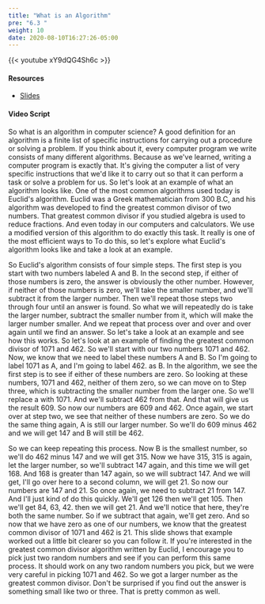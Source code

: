 ```yaml
---
title: "What is an Algorithm"
pre: "6.3 "
weight: 10
date: 2020-08-10T16:27:26-05:00
---
```


{{< youtube xY9dQG4Sh6c >}}

#### Resources

* [Slides](../slides/6-Algorithms.pdf)

#### Video Script

So what is an algorithm in computer science? A good definition for an algorithm is a finite list of specific instructions for carrying out a procedure or solving a problem. If you think about it, every computer program we write consists of many different algorithms. Because as we've learned, writing a computer program is exactly that. It's giving the computer a list of very specific instructions that we'd like it to carry out so that it can perform a task or solve a problem for us. So let's look at an example of what an algorithm looks like. One of the most common algorithms used today is Euclid's algorithm. Euclid was a Greek mathematician from 300 B.C, and his algorithm was developed to find the greatest common divisor of two numbers. That greatest common divisor if you studied algebra is used to reduce fractions. And even today in our computers and calculators. We use a modified version of this algorithm to do exactly this task. It really is one of the most efficient ways to To do this, so let's explore what Euclid's algorithm looks like and take a look at an example. 

So Euclid's algorithm consists of four simple steps. The first step is you start with two numbers labeled A and B. In the second step, if either of those numbers is zero, the answer is obviously the other number. However, if neither of those numbers is zero, we'll take the smaller number, and we'll subtract it from the larger number. Then we'll repeat those steps two through four until an answer is found. So what we will repeatedly do is take the larger number, subtract the smaller number from it, which will make the larger number smaller. And we repeat that process over and over and over again until we find an answer. So let's take a look at an example and see how this works. So let's look at an example of finding the greatest common divisor of 1071 and 462. So we'll start with our two numbers 1071 and 462. Now, we know that we need to label these numbers A and B. So I'm going to label 1071 as A, and I'm going to label 462. as B. In the algorithm, we see the first step is to see if either of these numbers are zero. So looking at these numbers, 1071 and 462, neither of them zero, so we can move on to Step three, which is subtracting the smaller number from the larger one. So we'll replace a with 1071. And we'll subtract 462 from that. And that will give us the result 609. So now our numbers are 609 and 462. Once again, we start over at step two, we see that neither of these numbers are zero. So we do the same thing again, A is still our larger number. So we'll do 609 minus 462 and we will get 147 and B will still be 462. 

So we can keep repeating this process. Now B is the smallest number, so we'll do 462 minus 147 and we will get 315. Now we have 315, 315 is again, let the larger number, so we'll subtract 147 again, and this time we will get 168. And 168 is greater than 147 again, so we will subtract 147. And we will get, I'll go over here to a second column, we will get 21. So now our numbers are 147 and 21. So once again, we need to subtract 21 from 147. And I'll just kind of do this quickly. We'll get 126 then we'll get 105. Then we'll get 84, 63, 42. then we will get 21. And we'll notice that here, they're both the same number. So if we subtract that again, we'll get zero. And so now that we have zero as one of our numbers, we know that the greatest common divisor of 1071 and 462 is 21. This slide shows that example worked out a little bit clearer so you can follow it. If you're interested in the greatest common divisor algorithm written by Euclid, I encourage you to pick just two random numbers and see if you can perform this same process. It should work on any two random numbers you pick, but we were very careful in picking 1071 and 462. So we got a larger number as the greatest common divisor. Don't be surprised if you find out the answer is something small like two or three. That is pretty common as well.